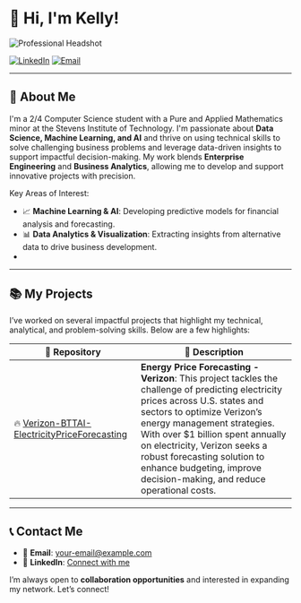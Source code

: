 # 👋 Hi, I'm Kelly!

![Professional Headshot](./images/your-headshot.jpg) <!-- Replace with link to your actual image file -->

[![LinkedIn](https://img.shields.io/badge/LinkedIn-Connect-blue?style=for-the-badge&logo=linkedin)](www.linkedin.com/in/kelllycchan/) 
[![Email](https://img.shields.io/badge/Email-Contact%20Me-red?style=for-the-badge&logo=gmail)](mailto:kelllycchan@gmail.com) 

---

## 🚀 **About Me** 
I'm a 2/4 Computer Science student with a Pure and Applied Mathematics minor at the Stevens Institute of Technology. I'm passionate about **Data Science, Machine Learning, and AI** and thrive on using technical skills to solve challenging business problems and leverage data-driven insights to support impactful decision-making. My work blends **Enterprise Engineering** and **Business Analytics**, allowing me to develop and support innovative projects with precision. 

Key Areas of Interest:
- 📈 **Machine Learning & AI**: Developing predictive models for financial analysis and forecasting.
- 📊 **Data Analytics & Visualization**: Extracting insights from alternative data to drive business development.
- 
---

## 📚 **My Projects**
I’ve worked on several impactful projects that highlight my technical, analytical, and problem-solving skills. Below are a few highlights: 

| 📂 **Repository**  | 📖 **Description** |
|-------------------|-------------------|
| 🔥 [Verizon-BTTAI-ElectricityPriceForecasting](https://github.com/pginjupalli/Verizon-BTTAI-ElectricityPriceForecasting) | **Energy Price Forecasting - Verizon**: This project tackles the challenge of predicting electricity prices across U.S. states and sectors to optimize Verizon’s energy management strategies. With over $1 billion spent annually on electricity, Verizon seeks a robust forecasting solution to enhance budgeting, improve decision-making, and reduce operational costs. |

---

## 📞 **Contact Me**
- 📧 **Email**: [your-email@example.com](mailto:your-email@example.com)  
- 🔗 **LinkedIn**: [Connect with me](https://www.linkedin.com/in/your-linkedin-url/)  

I’m always open to **collaboration opportunities** and interested in expanding my network. Let’s connect! 


<!--
**kelllycchan/kelllycchan** is a ✨ _special_ ✨ repository because its `README.md` (this file) appears on your GitHub profile.

Here are some ideas to get you started:

- 🔭 I’m currently working on ...
- 🌱 I’m currently learning ...
- 👯 I’m looking to collaborate on ...
- 🤔 I’m looking for help with ...
- 💬 Ask me about ...
- 📫 How to reach me: ...
- 😄 Pronouns: ...
- ⚡ Fun fact: ...
-->
